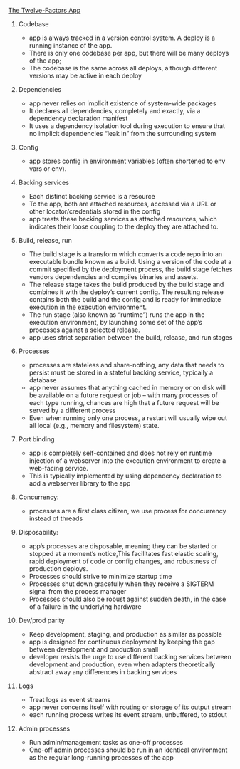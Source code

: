 [The Twelve-Factors App](https://12factor.net/)

1. Codebase
    - app is always tracked in a version control system. A deploy is a running instance of the app.
    - There is only one codebase per app, but there will be many deploys of the app;
    - The codebase is the same across all deploys, although different versions may be active in each deploy

2. Dependencies
    - app never relies on implicit existence of system-wide packages
    - It declares all dependencies, completely and exactly, via a dependency declaration manifest
    - It uses a dependency isolation tool during execution to ensure that no implicit dependencies “leak in” from the surrounding system
3. Config
    - app stores config in environment variables (often shortened to env vars or env).
4. Backing services
    - Each distinct backing service is a resource
    - To the app, both are attached resources, accessed via a URL or other locator/credentials stored in the config  
    - app treats these backing services as attached resources, which indicates their loose coupling to the deploy they are attached to.
    
5. Build, release, run

    - The build stage is a transform which converts a code repo into an executable bundle known as a build. Using a version of the code at a commit specified by the deployment process, the build stage fetches vendors dependencies and compiles binaries and assets.
    - The release stage takes the build produced by the build stage and combines it with the deploy’s current config. The resulting release contains both the build and the config and is ready for immediate execution in the execution environment.
    - The run stage (also known as “runtime”) runs the app in the execution environment, by launching some set of the app’s processes against a selected release.
    - app uses strict separation between the build, release, and run stages

6. Processes
    - processes are stateless and share-nothing, any data that needs to persist must be stored in a stateful backing service, typically a database
    - app never assumes that anything cached in memory or on disk will be available on a future request or job – with many processes of each type running, chances are high that a future request will be served by a different process
    - Even when running only one process, a restart  will usually wipe out all local (e.g., memory and filesystem) state.

7. Port binding
    - app is completely self-contained and does not rely on runtime injection of a webserver into the execution environment to create a web-facing service.
    - This is typically implemented by using dependency declaration to add a webserver library to the app
8. Concurrency:
    - processes are a first class citizen, we use process for concurrency instead of threads
9. Disposability:
    - app’s processes are disposable, meaning they can be started or stopped at a moment’s notice,This facilitates fast elastic scaling, rapid deployment of code or config changes, and robustness of production deploys.
    - Processes should strive to minimize startup time
    - Processes shut down gracefully when they receive a SIGTERM signal from the process manager
    - Processes should also be robust against sudden death, in the case of a failure in the underlying hardware
10. Dev/prod parity
    - Keep development, staging, and production as similar as possible
    - app is designed for continuous deployment by keeping the gap between development and production small
    - developer resists the urge to use different backing services between development and production, even when adapters theoretically abstract away any differences in backing services

11. Logs
    - Treat logs as event streams
    - app never concerns itself with routing or storage of its output stream
    - each running process writes its event stream, unbuffered, to stdout
12. Admin processes
    - Run admin/management tasks as one-off processes
    - One-off admin processes should be run in an identical environment as the regular long-running processes of the app